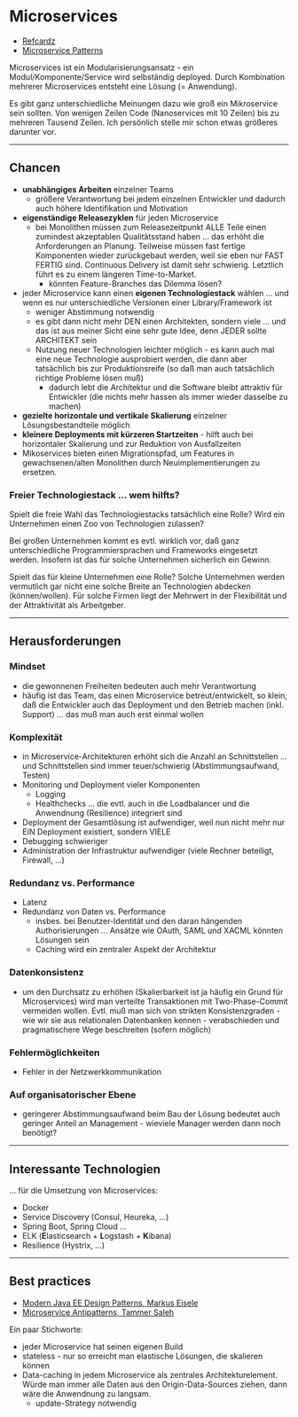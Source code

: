 # Microservices

* [Refcardz](https://dzone.com/refcardz/getting-started-with-microservices)
* [Microservice Patterns](http://microservices.io/)

Microservices ist ein Modularisierungsansatz - ein Modul/Komponente/Service wird selbständig deployed. Durch Kombination mehrerer Microservices entsteht eine Lösung (= Anwendung).

Es gibt ganz unterschiedliche Meinungen dazu wie groß ein Mikroservice sein sollten. Von wenigen Zeilen Code (Nanoservices mit 10 Zeilen) bis zu mehreren Tausend Zeilen. Ich persönlich stelle mir schon etwas größeres darunter vor.

---

## Chancen

* **unabhängiges Arbeiten** einzelner Teams
  * größere Verantwortung bei jedem einzelnen Entwickler und dadurch auch höhere Identifikation und Motivation
* **eigenständige Releasezyklen** für jeden Microservice
  * bei Monolithen müssen zum Releasezeitpunkt ALLE Teile einen zumindest akzeptablen Qualitätsstand haben ... das erhöht die Anforderungen an Planung. Teilweise müssen fast fertige Komponenten wieder zurückgebaut werden, weil sie eben nur FAST FERTIG sind. Continuous Delivery ist damit sehr schwierig. Letztlich führt es zu einem längeren Time-to-Market.
    * könnten Feature-Branches das Dilemma lösen?
* jeder Microservice kann einen **eigenen Technologiestack** wählen ... und wenn es nur unterschiedliche Versionen einer Library/Framework ist
  * weniger Abstimmung notwendig
  * es gibt dann nicht mehr DEN einen Architekten, sondern viele ... und das ist aus meiner Sicht eine sehr gute Idee, denn JEDER sollte ARCHITEKT sein
  * Nutzung neuer Technologien leichter möglich - es kann auch mal eine neue Technologie ausprobiert werden, die dann aber tatsächlich bis zur Produktionsreife (so daß man auch tatsächlich richtige Probleme lösen muß)
    * dadurch lebt die Architektur und die Software bleibt attraktiv für Entwickler (die nichts mehr hassen als immer wieder dasselbe zu machen)
* **gezielte horizontale und vertikale Skalierung** einzelner Lösungsbestandteile möglich
* **kleinere Deployments mit kürzeren Startzeiten** - hilft auch bei horizontaler Skalierung und zur Reduktion von Ausfallzeiten
* Mikoservices bieten einen Migrationspfad, um Features in gewachsenen/alten Monolithen durch Neuimplementierungen zu ersetzen.

### Freier Technologiestack ... wem hilfts?

Spielt die freie Wahl das Technologiestacks tatsächlich eine Rolle? Wird ein Unternehmen einen Zoo von Technologien zulassen?

Bei großen Unternehmen kommt es evtl. wirklich vor, daß ganz unterschiedliche Programmiersprachen und Frameworks eingesetzt werden. Insofern ist das für solche Unternehmen sicherlich ein Gewinn.

Spielt das für kleine Unternehmen eine Rolle? Solche Unternehmen werden vermutlich gar nicht eine solche Breite an Technologien abdecken (können/wollen). Für solche Firmen liegt der Mehrwert in der Flexibilität und der Attraktivität als Arbeitgeber.

---

## Herausforderungen

### Mindset

* die gewonnenen Freiheiten bedeuten auch mehr Verantwortung  
* häufig ist das Team, das einen Microservice betreut/entwickelt, so klein, daß die Entwickler auch das Deployment und den Betrieb machen (inkl. Support) ... das muß man auch erst einmal wollen

### Komplexität

* in Microservice-Architekturen erhöht sich die Anzahl an Schnittstellen ... und Schnittstellen sind immer teuer/schwierig (Abstimmungsaufwand, Testen)
* Monitoring und Deployment vieler Komponenten
  * Logging
  * Healthchecks ... die evtl. auch in die Loadbalancer und die Anwendnung (Resilience) integriert sind
* Deployment der Gesamtlösung ist aufwendiger, weil nun nicht mehr nur EIN Deployment existiert, sondern VIELE 
* Debugging schwieriger
* Administration der Infrastruktur aufwendiger (viele Rechner beteiligt, Firewall, ...)

### Redundanz vs. Performance

* Latenz
* Redundanz von Daten vs. Performance
  * insbes. bei Benutzer-Identität und den daran hängenden Authorisierungen ... Ansätze wie OAuth, SAML und XACML könnten Lösungen sein
  * Caching wird ein zentraler Aspekt der Architektur

### Datenkonsistenz

* um den Durchsatz zu erhöhen (Skalierbarkeit ist ja häufig ein Grund für Microservices) wird man verteilte Transaktionen mit Two-Phase-Commit vermeiden wollen. Evtl. muß man sich von strikten Konsistenzgraden - wie wir sie aus relationalen Datenbanken kennen - verabschieden und pragmatischere Wege beschreiten (sofern möglich) 

### Fehlermöglichkeiten

* Fehler in der Netzwerkkommunikation

### Auf organisatorischer Ebene

* geringerer Abstimmungsaufwand beim Bau der Lösung bedeutet auch geringer Anteil an Management - wieviele Manager werden dann noch benötigt?

---

## Interessante Technologien

... für die Umsetzung von Microservices:

* Docker
* Service Discovery (Consul, Heureka, ...)
* Spring Boot, Spring Cloud ...
* ELK (**E**lasticsearch + **L**ogstash + **K**ibana)
* Resilience (Hystrix, ...)

---

## Best practices

* [Modern Java EE Design Patterns, Markus Eisele](http://developers.redhat.com/promotions/distributed-javaee-architecture/?tcUser=Coffee+Totakeaway&tcDownloadFileName=Modern_Java_EE_Design_Patterns_Red_Hat.pdf&tcRedirect=5000&tcSrcLink=https://www.jboss.org/download-manager/content/origin/files/sha256/a3/a3ff84543ab8a8e303c85c584c978e6d9f2183539f2afa2c564a7b30645bdae1/Modern_Java_EE_Design_Patterns_Red_Hat.pdf&p=Media:+Modern+Java+EE+Design+Patterns&pv=Modern+Java+EE+Design+Patterns&tcDownloadURL=https://access.cdn.redhat.com/content/origin/files/sha256/a3/a3ff84543ab8a8e303c85c584c978e6d9f2183539f2afa2c564a7b30645bdae1/Modern_Java_EE_Design_Patterns_Red_Hat.pdf?_auth_=1468574065_9d4fd90ef3d0d7d6050350bb6cb12896)
* [Microservice Antipatterns, Tammer Saleh](https://www.infoq.com/presentations/cloud-anti-patterns?utm_campaign=rightbar_v2&utm_source=infoq&utm_medium=presentations_link&utm_content=link_text)

Ein paar Stichworte:

* jeder Microservice hat seinen eigenen Build
* stateless - nur so erreicht man elastische Lösungen, die skalieren können
* Data-caching in jedem Microservice als zentrales Architekturelement. Würde man immer alle Daten aus den Origin-Data-Sources ziehen, dann wäre die Anwendnung zu langsam.
  * update-Strategy notwendig